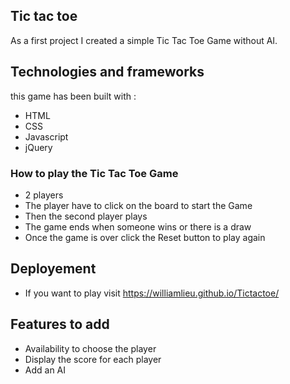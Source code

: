 ## Tic tac toe
As a first project I created a simple Tic Tac Toe Game without AI.


## Technologies and frameworks 
this game has been built with :
- HTML
- CSS
- Javascript
- jQuery

### How to play the Tic Tac Toe Game

- 2 players
- The player have to click on the board to start the Game
- Then the second player plays
- The game ends when someone wins or there is a draw
- Once the game is over click the Reset button to play again

## Deployement

- If you want to play visit https://williamlieu.github.io/Tictactoe/

## Features to add 
- Availability to choose the player 
- Display the score for each player
- Add an AI
